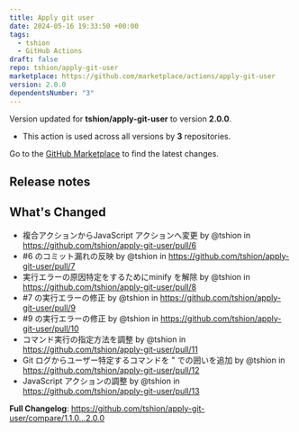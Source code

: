 ```yaml
---
title: Apply git user
date: 2024-05-16 19:33:50 +00:00
tags:
  - tshion
  - GitHub Actions
draft: false
repo: tshion/apply-git-user
marketplace: https://github.com/marketplace/actions/apply-git-user
version: 2.0.0
dependentsNumber: "3"
---
```



Version updated for **tshion/apply-git-user** to version **2.0.0**.
- This action is used across all versions by **3** repositories.

Go to the [GitHub Marketplace](https://github.com/marketplace/actions/apply-git-user) to find the latest changes.

## Release notes

## What's Changed
* 複合アクションからJavaScript アクションへ変更 by @tshion in https://github.com/tshion/apply-git-user/pull/6
* #6 のコミット漏れの反映 by @tshion in https://github.com/tshion/apply-git-user/pull/7
* 実行エラーの原因特定をするためにminify を解除 by @tshion in https://github.com/tshion/apply-git-user/pull/8
* #7 の実行エラーの修正 by @tshion in https://github.com/tshion/apply-git-user/pull/9
* #9 の実行エラーの修正 by @tshion in https://github.com/tshion/apply-git-user/pull/10
* コマンド実行の指定方法を調整 by @tshion in https://github.com/tshion/apply-git-user/pull/11
* Git ログからユーザー特定するコマンドを " での囲いを追加 by @tshion in https://github.com/tshion/apply-git-user/pull/12
* JavaScript アクションの調整 by @tshion in https://github.com/tshion/apply-git-user/pull/13


**Full Changelog**: https://github.com/tshion/apply-git-user/compare/1.1.0...2.0.0

